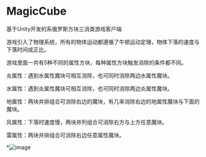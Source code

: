# MagicCube
基于Unity开发的系俄罗斯方块三消类游戏客户端

游戏引入了物理系统，所有的物体运动都遵循了牛顿运动定理，物体下落的速度与下落时间成正比。

游戏里面一共有5种不同的属性方块，每种属性方块触发消除的条件都不同。

炎属性：遇到水属性魔块可相互消除，也可同时消除两边水属性魔块。

水属性：遇到炎属性魔块可相互消除，也可同时消除两边炎属性魔块。

地属性：两块并排组合可消除右边的魔块，有几率消除右边的地属性魔块与下面的魔块。

风属性：下落时速度慢，两块并列组合可消除右方与上方任意魔块。

雷属性：两块并排组合可消除右边任意属性魔块。

*![image]()
